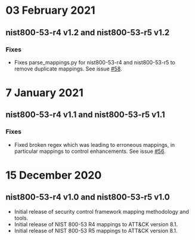 <!--    CHANGELOG FORMAT                                                -->

<!--    Completed Entry template:                                       -->
<!--                                                                    -->
<!--    # Date in DD MMM YYYY format                                    -->
<!--    ### New Features                                                -->
<!--    ### Improvements                                                -->
<!--    ### Fixes                                                       -->

<!--    Entries for pull request template:                              -->
<!--                                                                    -->
<!--    # Changes staged on develop                                     -->
<!--    ### New Features                                                -->
<!--    ### Improvements                                                -->
<!--    ### Fixes                                                       -->
# 03 February 2021
## nist800-53-r4 v1.2 and nist800-53-r5 v1.2
### Fixes
- Fixes parse_mappings.py for nist800-53-r4 and nist800-53-r5 to remove duplicate mappings. See issue [#58](https://github.com/center-for-threat-informed-defense/attack-control-framework-mappings/issues/58).

# 7 January 2021
## nist800-53-r4 v1.1 and nist800-53-r5 v1.1
### Fixes
- Fixed broken regex which was leading to erroneous mappings, in particular mappings to control enhancements. See issue [#56](https://github.com/center-for-threat-informed-defense/attack-control-framework-mappings/issues/56).

# 15 December 2020
## nist800-53-r4 v1.0 and nist800-53-r5 v1.0
- Initial release of security control framework mapping methodology and tools. 
- Initial release of NIST 800-53 R4 mappings to ATT&CK version 8.1.
- Initial release of NIST 800-53 R5 mappings to ATT&CK version 8.1.